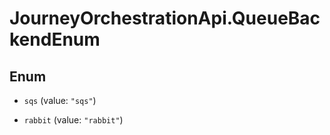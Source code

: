 # JourneyOrchestrationApi.QueueBackendEnum

## Enum


* `sqs` (value: `"sqs"`)

* `rabbit` (value: `"rabbit"`)


